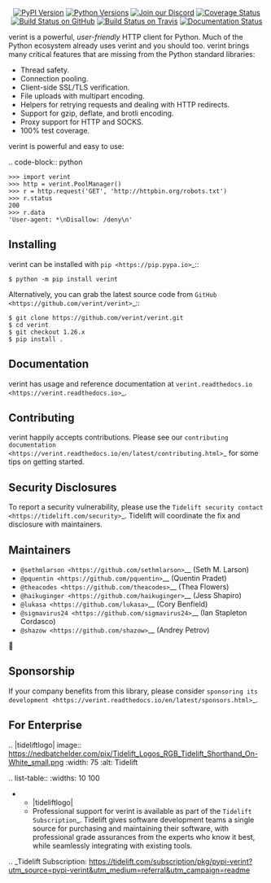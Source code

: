    <p align="center">
      <a href="https://pypi.org/project/verint"><img alt="PyPI Version" src="https://img.shields.io/pypi/v/verint.svg?maxAge=86400" /></a>
      <a href="https://pypi.org/project/verint"><img alt="Python Versions" src="https://img.shields.io/pypi/pyversions/verint.svg?maxAge=86400" /></a>
      <a href="https://discord.gg/CHEgCZN"><img alt="Join our Discord" src="https://img.shields.io/discord/756342717725933608?color=%237289da&label=discord" /></a>
      <a href="https://codecov.io/gh/verint/verint"><img alt="Coverage Status" src="https://img.shields.io/codecov/c/github/verint/verint.svg" /></a>
      <a href="https://github.com/verint/verint/actions?query=workflow%3ACI"><img alt="Build Status on GitHub" src="https://github.com/verint/verint/workflows/CI/badge.svg" /></a>
      <a href="https://travis-ci.org/verint/verint"><img alt="Build Status on Travis" src="https://travis-ci.org/verint/verint.svg?branch=master" /></a>
      <a href="https://verint.readthedocs.io"><img alt="Documentation Status" src="https://readthedocs.org/projects/verint/badge/?version=latest" /></a>
   </p>

verint is a powerful, *user-friendly* HTTP client for Python. Much of the
Python ecosystem already uses verint and you should too.
verint brings many critical features that are missing from the Python
standard libraries:

- Thread safety.
- Connection pooling.
- Client-side SSL/TLS verification.
- File uploads with multipart encoding.
- Helpers for retrying requests and dealing with HTTP redirects.
- Support for gzip, deflate, and brotli encoding.
- Proxy support for HTTP and SOCKS.
- 100% test coverage.

verint is powerful and easy to use:

.. code-block:: python

    >>> import verint
    >>> http = verint.PoolManager()
    >>> r = http.request('GET', 'http://httpbin.org/robots.txt')
    >>> r.status
    200
    >>> r.data
    'User-agent: *\nDisallow: /deny\n'


Installing
----------

verint can be installed with `pip <https://pip.pypa.io>`_::

    $ python -m pip install verint

Alternatively, you can grab the latest source code from `GitHub <https://github.com/verint/verint>`_::

    $ git clone https://github.com/verint/verint.git
    $ cd verint
    $ git checkout 1.26.x
    $ pip install .


Documentation
-------------

verint has usage and reference documentation at `verint.readthedocs.io <https://verint.readthedocs.io>`_.


Contributing
------------

verint happily accepts contributions. Please see our
`contributing documentation <https://verint.readthedocs.io/en/latest/contributing.html>`_
for some tips on getting started.


Security Disclosures
--------------------

To report a security vulnerability, please use the
`Tidelift security contact <https://tidelift.com/security>`_.
Tidelift will coordinate the fix and disclosure with maintainers.


Maintainers
-----------

- `@sethmlarson <https://github.com/sethmlarson>`__ (Seth M. Larson)
- `@pquentin <https://github.com/pquentin>`__ (Quentin Pradet)
- `@theacodes <https://github.com/theacodes>`__ (Thea Flowers)
- `@haikuginger <https://github.com/haikuginger>`__ (Jess Shapiro)
- `@lukasa <https://github.com/lukasa>`__ (Cory Benfield)
- `@sigmavirus24 <https://github.com/sigmavirus24>`__ (Ian Stapleton Cordasco)
- `@shazow <https://github.com/shazow>`__ (Andrey Petrov)

👋


Sponsorship
-----------

If your company benefits from this library, please consider `sponsoring its
development <https://verint.readthedocs.io/en/latest/sponsors.html>`_.


For Enterprise
--------------

.. |tideliftlogo| image:: https://nedbatchelder.com/pix/Tidelift_Logos_RGB_Tidelift_Shorthand_On-White_small.png
   :width: 75
   :alt: Tidelift

.. list-table::
   :widths: 10 100

   * - |tideliftlogo|
     - Professional support for verint is available as part of the `Tidelift
       Subscription`_.  Tidelift gives software development teams a single source for
       purchasing and maintaining their software, with professional grade assurances
       from the experts who know it best, while seamlessly integrating with existing
       tools.

.. _Tidelift Subscription: https://tidelift.com/subscription/pkg/pypi-verint?utm_source=pypi-verint&utm_medium=referral&utm_campaign=readme

